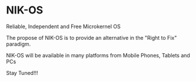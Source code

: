 # NIK-OS
Reliable, Independent and Free Microkernel OS 

The propose of NIK-OS is to provide an alternative in the "Right to Fix" paradigm. 

NIK-OS will be available in many platforms from Mobile Phones, Tablets and PCs

Stay Tuned!!!

